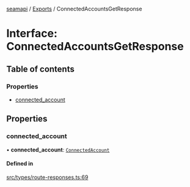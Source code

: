 [seamapi](../README.md) / [Exports](../modules.md) / ConnectedAccountsGetResponse

# Interface: ConnectedAccountsGetResponse

## Table of contents

### Properties

- [connected\_account](ConnectedAccountsGetResponse.md#connected_account)

## Properties

### connected\_account

• **connected\_account**: [`ConnectedAccount`](ConnectedAccount.md)

#### Defined in

[src/types/route-responses.ts:69](https://github.com/hello-seam/seamapi-javascript/blob/main/src/types/route-responses.ts#L69)
